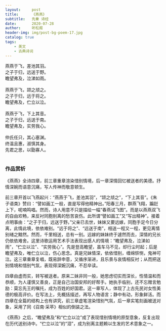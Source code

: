 ```yaml
---
layout:     post
title:      《燕燕》
subtitle:   先秦 诗经
date:       2020-07-28
author:     听松阁
header-img: img/post-bg-poem-17.jpg
catalog: true
tags:
    - 美文
    - 古典诗词
---
```


燕燕于飞，差池其羽。<br>
之子于归，远送于野。<br>
瞻望弗及，泣涕如雨。<br>
<br>
燕燕于飞，颉之颃之。<br>
之子于归，远于将之。<br>
瞻望弗及，伫立以泣。<br>
<br>
燕燕于飞，下上其音。<br>
之子于归，远送于南。<br>
瞻望弗及，实劳我心。<br>
<br>
仲氏任只，其心塞渊。<br>
终温且惠，淑慎其身。<br>
先君之思，以勖寡人。<br>
<br>

### 作品赏析
《燕燕》全诗四章，前三章重章渲染惜别情境，后一章深情回忆被送者的美德。抒情深婉而语意沉痛，写人传神而敬意顿生。

前三章开首以飞燕起兴：“燕燕于飞，差池其羽”，“颉之颃之”，“下上其音”。《朱子语类》赞曰：“譬如画工一般，直是写得他精神出。”阳春三月，群燕飞翔，蹁跹上下，呢喃鸣唱。然而，诗人用意不只是描绘一幅“春燕试飞图”。而是以燕燕双飞的自由欢畅，来反衬同胞别离的愁苦哀伤。此所谓“譬如画工”又“写出精神”。接着点明事由：“之子于归，远送于野。”父亲已去世，妹妹又要远嫁，同胞手足今日分离，此情此境，依依难别。“远于将之”、“远送于南”，相送一程又一程，更见离情别绪之黯然。然而，千里相送，总有一别。远嫁的妹妹终于遽然而去，深情的兄长仍依依难舍。这里诗歌运用艺术手法表现出感人的情境：“瞻望弗及，泣涕如雨”，“伫立以泣”、“实劳我心”。先是登高瞻望，虽车马不见，却行尘时起；后是瞻望弗及，唯伫立以泣，伤心思念。真是兄妹情深，依依惜别，缠绵悱恻，鬼神可泣。这三章重章复唱，既易辞申意，又循序渐进，且乐景与哀情相反衬；从而把送别情境和惜别气氛，表现得深婉沉痛，不忍卒读。

四章由虚而实，转写被送者。原来二妹非同一般，她思虑切实而深长，性情温和而恭顺，为人谨慎又善良，正是自己治国安邦的好帮手。她执手临别，还不忘赠言勉励：莫忘先王的嘱托，成为百姓的好国君。这一章写人，体现了上古先民对女性美德的极高评价。在写法上，先概括描述，再写人物语言；静中有动，形象鲜活。而四章在全篇的结构上也有讲究，前三章虚笔渲染惜别气氛，后一章实笔刻画被送对象，采用了同《召南·采苹》相似的倒装之法。

《燕燕》之后，“瞻望弗及”和“伫立以泣”成了表现惜别情境的原型意象，反复出现在历代送别诗中。“伫立以泣”的“泪”，成为别离主题赖以生发的艺术意象之一。
